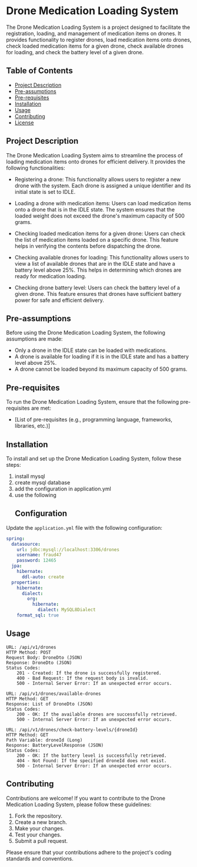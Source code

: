 # Drone Medication Loading System

The Drone Medication Loading System is a project designed to facilitate the registration, loading, and management of medication items on drones. It provides functionality to register drones, load medication items onto drones, check loaded medication items for a given drone, check available drones for loading, and check the battery level of a given drone.

## Table of Contents

- [Project Description](#project-description)
- [Pre-assumptions](#pre-assumptions)
- [Pre-requisites](#pre-requisites)
- [Installation](#installation)
- [Usage](#usage)
- [Contributing](#contributing)
- [License](#license)

## Project Description

The Drone Medication Loading System aims to streamline the process of loading medication items onto drones for efficient delivery. It provides the following functionalities:

- Registering a drone: This functionality allows users to register a new drone with the system. Each drone is assigned a unique identifier and its initial state is set to IDLE.

- Loading a drone with medication items: Users can load medication items onto a drone that is in the IDLE state. The system ensures that the loaded weight does not exceed the drone's maximum capacity of 500 grams.

- Checking loaded medication items for a given drone: Users can check the list of medication items loaded on a specific drone. This feature helps in verifying the contents before dispatching the drone.

- Checking available drones for loading: This functionality allows users to view a list of available drones that are in the IDLE state and have a battery level above 25%. This helps in determining which drones are ready for medication loading.

- Checking drone battery level: Users can check the battery level of a given drone. This feature ensures that drones have sufficient battery power for safe and efficient delivery.

## Pre-assumptions

Before using the Drone Medication Loading System, the following assumptions are made:

- Only a drone in the IDLE state can be loaded with medications.
- A drone is available for loading if it is in the IDLE state and has a battery level above 25%.
- A drone cannot be loaded beyond its maximum capacity of 500 grams.

## Pre-requisites

To run the Drone Medication Loading System, ensure that the following pre-requisites are met:

- [List of pre-requisites (e.g., programming language, frameworks, libraries, etc.)]

## Installation

To install and set up the Drone Medication Loading System, follow these steps:

1. install mysql
2. create mysql database
3. add the configuration in application.yml
4. use the following
   ## Configuration

Update the `application.yml` file with the following configuration:

```yaml
spring:
  datasource:
    url: jdbc:mysql://localhost:3306/drones
    username: fraud47
    password: 12465
  jpa:
    hibernate:
      ddl-auto: create
  properties:
    hibernate:
      dialect:
        org:
          hibernate:
            dialect: MySQL8Dialect
    format_sql: true
```

## Usage
    URL: /api/v1/drones
    HTTP Method: POST
    Request Body: DroneDto (JSON)
    Response: DroneDto (JSON)
    Status Codes:
        201 - Created: If the drone is successfully registered.
        400 - Bad Request: If the request body is invalid.
        500 - Internal Server Error: If an unexpected error occurs.

    URL: /api/v1/drones/available-drones
    HTTP Method: GET
    Response: List of DroneDto (JSON)
    Status Codes:
        200 - OK: If the available drones are successfully retrieved.
        500 - Internal Server Error: If an unexpected error occurs.

    URL: /api/v1/drones/check-battery-levels/{droneId}
    HTTP Method: GET
    Path Variable: droneId (Long)
    Response: BatteryLevelResponse (JSON)
    Status Codes:
        200 - OK: If the battery level is successfully retrieved.
        404 - Not Found: If the specified droneId does not exist.
        500 - Internal Server Error: If an unexpected error occurs.

## Contributing

Contributions are welcome! If you want to contribute to the Drone Medication Loading System, please follow these guidelines:

1. Fork the repository.
2. Create a new branch.
3. Make your changes.
4. Test your changes.
5. Submit a pull request.

Please ensure that your contributions adhere to the project's coding standards and conventions.

